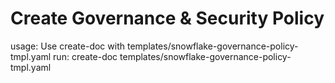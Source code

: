 # Create Governance & Security Policy

usage: Use create-doc with templates/snowflake-governance-policy-tmpl.yaml
run: create-doc templates/snowflake-governance-policy-tmpl.yaml
